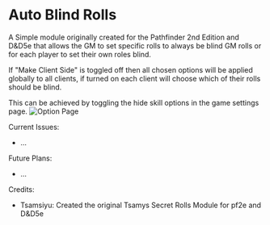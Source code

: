 <h1>Auto Blind Rolls</h1>

A Simple module originally created for the Pathfinder 2nd Edition and D&D5e that allows the GM to set specific rolls to always be blind GM rolls or for each player to set their own roles blind. 

If "Make Client Side" is toggled off then all chosen options will be applied globally to all clients, if turned on each client will choose which of their rolls should be blind.

This can be achieved by toggling the hide skill options in the game settings page.
![Option Page](images/AutoBlindRolls.jpg)

Current Issues:
- ...

Future Plans:
- ...

Credits:
- Tsamsiyu: Created the original Tsamys Secret Rolls Module for pf2e and D&D5e
